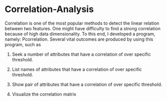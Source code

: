 # Correlation-Analysis
Correlation is one of the most popular methods to detect the linear relation between two features. One might have difficulty to find a strong correlation because of high data dimensionality. To this end, I developed a program, namely: Pcorrelation. Several vital outcomes are produced by using this program, such as

1. Seek a number of attributes that have a correlation of over specific threshold.

2. List names of attributes that have a correlation of over specific threshold.

3. Show pair of attributes that have a correlation of over specific threshold.

4. Visualize the correlation matrix
